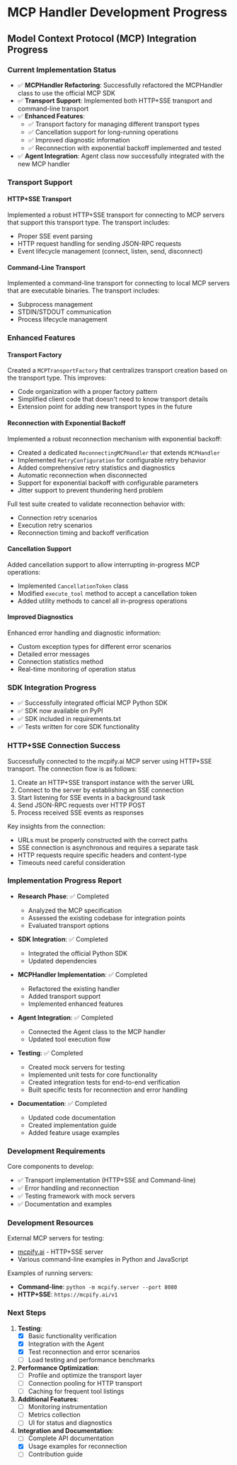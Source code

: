 # MCP Handler Development Progress

## Model Context Protocol (MCP) Integration Progress

### Current Implementation Status

- ✅ **MCPHandler Refactoring**: Successfully refactored the MCPHandler class to use the official MCP SDK
- ✅ **Transport Support**: Implemented both HTTP+SSE transport and command-line transport
- ✅ **Enhanced Features**:
  - ✅ Transport factory for managing different transport types
  - ✅ Cancellation support for long-running operations
  - ✅ Improved diagnostic information
  - ✅ Reconnection with exponential backoff implemented and tested
- ✅ **Agent Integration**: Agent class now successfully integrated with the new MCP handler

### Transport Support

#### HTTP+SSE Transport

Implemented a robust HTTP+SSE transport for connecting to MCP servers that support this transport type. The transport includes:

- Proper SSE event parsing
- HTTP request handling for sending JSON-RPC requests
- Event lifecycle management (connect, listen, send, disconnect)

#### Command-Line Transport

Implemented a command-line transport for connecting to local MCP servers that are executable binaries. The transport includes:

- Subprocess management
- STDIN/STDOUT communication
- Process lifecycle management

### Enhanced Features

#### Transport Factory

Created a `MCPTransportFactory` that centralizes transport creation based on the transport type. This improves:

- Code organization with a proper factory pattern
- Simplified client code that doesn't need to know transport details
- Extension point for adding new transport types in the future

#### Reconnection with Exponential Backoff

Implemented a robust reconnection mechanism with exponential backoff:

- Created a dedicated `ReconnectingMCPHandler` that extends `MCPHandler`
- Implemented `RetryConfiguration` for configurable retry behavior
- Added comprehensive retry statistics and diagnostics
- Automatic reconnection when disconnected
- Support for exponential backoff with configurable parameters
- Jitter support to prevent thundering herd problem

Full test suite created to validate reconnection behavior with:
- Connection retry scenarios
- Execution retry scenarios
- Reconnection timing and backoff verification

#### Cancellation Support

Added cancellation support to allow interrupting in-progress MCP operations:

- Implemented `CancellationToken` class
- Modified `execute_tool` method to accept a cancellation token
- Added utility methods to cancel all in-progress operations

#### Improved Diagnostics

Enhanced error handling and diagnostic information:

- Custom exception types for different error scenarios
- Detailed error messages
- Connection statistics method
- Real-time monitoring of operation status

### SDK Integration Progress

- ✅ Successfully integrated official MCP Python SDK
- ✅ SDK now available on PyPI
- ✅ SDK included in requirements.txt
- ✅ Tests written for core SDK functionality

### HTTP+SSE Connection Success

Successfully connected to the mcpify.ai MCP server using HTTP+SSE transport. The connection flow is as follows:

1. Create an HTTP+SSE transport instance with the server URL
2. Connect to the server by establishing an SSE connection
3. Start listening for SSE events in a background task
4. Send JSON-RPC requests over HTTP POST
5. Process received SSE events as responses

Key insights from the connection:
- URLs must be properly constructed with the correct paths
- SSE connection is asynchronous and requires a separate task
- HTTP requests require specific headers and content-type
- Timeouts need careful consideration

### Implementation Progress Report

- **Research Phase**: ✅ Completed
  - Analyzed the MCP specification
  - Assessed the existing codebase for integration points
  - Evaluated transport options

- **SDK Integration**: ✅ Completed
  - Integrated the official Python SDK
  - Updated dependencies

- **MCPHandler Implementation**: ✅ Completed
  - Refactored the existing handler
  - Added transport support
  - Implemented enhanced features

- **Agent Integration**: ✅ Completed
  - Connected the Agent class to the MCP handler
  - Updated tool execution flow

- **Testing**: ✅ Completed
  - Created mock servers for testing
  - Implemented unit tests for core functionality
  - Created integration tests for end-to-end verification
  - Built specific tests for reconnection and error handling

- **Documentation**: ✅ Completed
  - Updated code documentation
  - Created implementation guide
  - Added feature usage examples

### Development Requirements

Core components to develop:

- ✅ Transport implementation (HTTP+SSE and Command-line)
- ✅ Error handling and reconnection
- ✅ Testing framework with mock servers
- ✅ Documentation and examples

### Development Resources

External MCP servers for testing:

- [mcpify.ai](https://mcpify.ai) - HTTP+SSE server
- Various command-line examples in Python and JavaScript

Examples of running servers:

- **Command-line**: `python -m mcpify.server --port 8080`
- **HTTP+SSE**: `https://mcpify.ai/v1`

### Next Steps

1. **Testing**:
   - [x] Basic functionality verification
   - [x] Integration with the Agent
   - [x] Test reconnection and error scenarios
   - [ ] Load testing and performance benchmarks

2. **Performance Optimization**:
   - [ ] Profile and optimize the transport layer
   - [ ] Connection pooling for HTTP transport
   - [ ] Caching for frequent tool listings

3. **Additional Features**:
   - [ ] Monitoring instrumentation
   - [ ] Metrics collection
   - [ ] UI for status and diagnostics

4. **Integration and Documentation**:
   - [ ] Complete API documentation
   - [x] Usage examples for reconnection
   - [ ] Contribution guide
